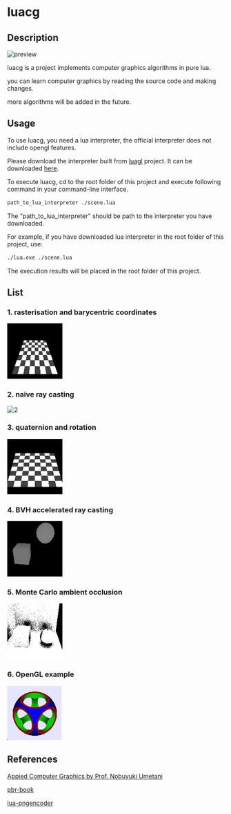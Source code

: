# luacg


## Description

![preview](./preview.png)

luacg is a project implements computer graphics algorithms in pure lua.

you can learn computer graphics by reading the source code and making changes.

more algorithms will be added in the future.

## Usage

To use luacg, you need a lua interpreter, the official interpreter does not include opengl features.

Please download the interpreter built from [luagl](https://github.com/waizui/luagl) project. It can be downloaded [here](https://github.com/waizui/luagl/releases).

To execute luacg, cd to the root folder of this project and execute following command in your command-line interface. 

```bash
path_to_lua_interpreter ./scene.lua
```
The "path_to_lua_interpreter" should be path to the interpreter you have downloaded.

For example, if you have downloaded lua interpreter in the root folder of this project, use:

```bash
./lua.exe ./scene.lua
```

The execution results will be placed in the root folder of this project.

## List

### 1. rasterisation and  barycentric coordinates

![1](./pic/rasterize_preview.png)


### 2. naive ray casting

![2](./pic/raycast_preview.png)

### 3. quaternion and rotation

![3](./pic/rotation_preview.png)


### 4. BVH accelerated ray casting

![4](./pic/raycast_bvh.png)


### 5. Monte Carlo ambient occlusion

![5](./pic/ao.png)

### 6. OpenGL example

![6](./pic/opengl_example.png)

## References

[Appied Computer Graphics by Prof. Nobuyuki Umetani](https://github.com/ACG-2024S/acg)

[pbr-book](https://pbr-book.org/4ed/contents)

[lua-pngencoder](https://github.com/wyozi/lua-pngencoder)
